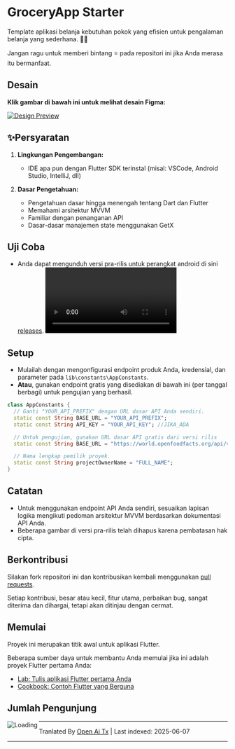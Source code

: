 # GroceryApp Starter

Template aplikasi belanja kebutuhan pokok yang efisien untuk pengalaman belanja yang sederhana. 🛒✨

Jangan ragu untuk memberi bintang ⭐ pada repositori ini jika Anda merasa itu bermanfaat.

## Desain

**Klik gambar di bawah ini untuk melihat desain Figma:**

[![Design Preview](https://github.com/ramiomarouayache/Flutter-GroceryApp/blob/main/screenshots/Cover.jpg)](https://www.figma.com/embed?embed_host=oembed&amp;url=https://www.figma.com/file/eyeYwe0hoEch31j6d3EXyE/GroceryApp-Starter-(Community)?type=design&amp;node-id=3-2&amp;mode=design&amp;t=LwLW2onM0GKLuFdU-0)

## ✨Persyaratan

1. **Lingkungan Pengembangan:**
   - IDE apa pun dengan Flutter SDK terinstal (misal: VSCode, Android Studio, IntelliJ, dll)

2. **Dasar Pengetahuan:**
   - Pengetahuan dasar hingga menengah tentang Dart dan Flutter
   - Memahami arsitektur MVVM
   - Familiar dengan penanganan API
   - Dasar-dasar manajemen state menggunakan GetX

## Uji Coba
* Anda dapat mengunduh versi pra-rilis untuk perangkat android di sini [releases](https://github.com/ramiomarouayache/Flutter-GroceryApp/releases/tag/v0.3.1).
<video src="https://github.com/ramiomarouayache/Flutter-GroceryApp/assets/98425058/5ae355c9-39e0-478e-9b3e-870953b566ca"></video>

## Setup
* Mulailah dengan mengonfigurasi endpoint produk Anda, kredensial, dan parameter pada `lib\constants\AppConstants`.
* **Atau**, gunakan endpoint gratis yang disediakan di bawah ini (per tanggal berbagi) untuk pengujian yang berhasil.
```dart
class AppConstants {
  // Ganti "YOUR_API_PREFIX" dengan URL dasar API Anda sendiri.
  static const String BASE_URL = "YOUR_API_PREFIX";
  static const String API_KEY = "YOUR_API_KEY"; //JIKA_ADA

  // Untuk pengujian, gunakan URL dasar API gratis dari versi rilis
  static const String BASE_URL = "https://world.openfoodfacts.org/api/v2";

  // Nama lengkap pemilik proyek.
  static const String projectOwnerName = "FULL_NAME";
}
```

## Catatan
* Untuk menggunakan endpoint API Anda sendiri, sesuaikan lapisan logika mengikuti pedoman arsitektur MVVM berdasarkan dokumentasi API Anda.
* Beberapa gambar di versi pra-rilis telah dihapus karena pembatasan hak cipta.

## Berkontribusi

Silakan fork repositori ini dan kontribusikan kembali menggunakan
[pull requests](https://github.com/ramiomarouayache/Flutter-GroceryApp/pulls).

Setiap kontribusi, besar atau kecil, fitur utama, perbaikan bug, sangat diterima dan dihargai,
tetapi akan ditinjau dengan cermat.

## Memulai
Proyek ini merupakan titik awal untuk aplikasi Flutter.

Beberapa sumber daya untuk membantu Anda memulai jika ini adalah proyek Flutter pertama Anda:

- [Lab: Tulis aplikasi Flutter pertama Anda](https://flutter.io/docs/get-started/codelab)
- [Cookbook: Contoh Flutter yang Berguna](https://flutter.io/docs/cookbook)

## Jumlah Pengunjung

<img align="left" src = "https://profile-counter.glitch.me/GroceryApp/count.svg" alt ="Loading">

---

Tranlated By [Open Ai Tx](https://github.com/OpenAiTx/OpenAiTx) | Last indexed: 2025-06-07

---